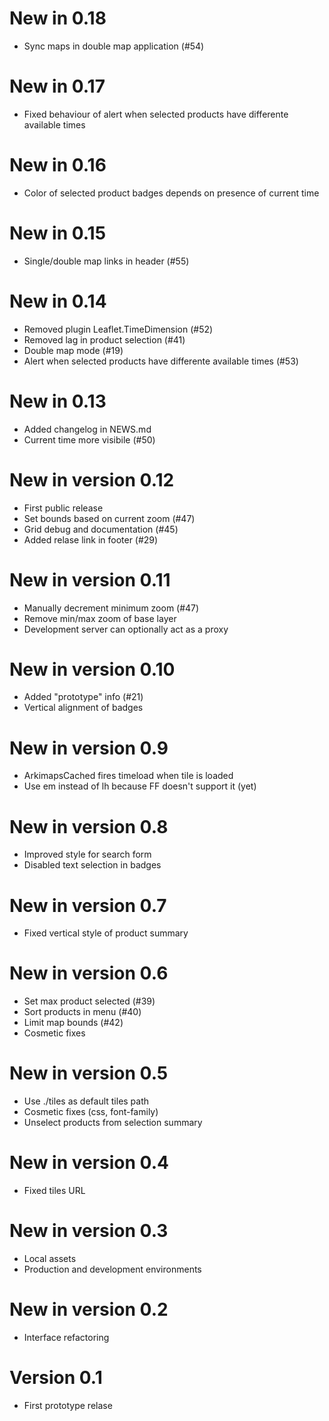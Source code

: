 # New in 0.18

* Sync maps in double map application (#54)

# New in 0.17

* Fixed behaviour of alert when selected products have differente available times

# New in 0.16

* Color of selected product badges depends on presence of current time

# New in 0.15

* Single/double map links in header (#55)

# New in 0.14

* Removed plugin Leaflet.TimeDimension (#52)
* Removed lag in product selection (#41)
* Double map mode (#19)
* Alert when selected products have differente available times (#53)

# New in 0.13

* Added changelog in NEWS.md
* Current time more visibile (#50)

# New in version 0.12

* First public release
* Set bounds based on current zoom (#47)
* Grid debug and documentation (#45)
* Added relase link in footer (#29)

# New in version 0.11

* Manually decrement minimum zoom (#47)
* Remove min/max zoom of base layer
* Development server can optionally act as a proxy

# New in version 0.10

* Added "prototype" info (#21)
* Vertical alignment of badges

# New in version 0.9

* ArkimapsCached fires timeload when tile is loaded
* Use em instead of lh because FF doesn't support it (yet)

# New in version 0.8

* Improved style for search form
* Disabled text selection in badges

# New in version 0.7

* Fixed vertical style of product summary

# New in version 0.6

* Set max product selected (#39)
* Sort products in menu (#40)
* Limit map bounds (#42)
* Cosmetic fixes

# New in version 0.5

* Use ./tiles as default tiles path
* Cosmetic fixes (css, font-family)
* Unselect products from selection summary

# New in version 0.4

* Fixed tiles URL

# New in version 0.3

* Local assets
* Production and development environments

# New in version 0.2

* Interface refactoring

# Version 0.1

* First prototype relase
